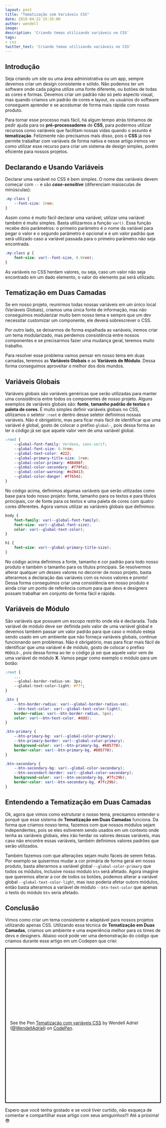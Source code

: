 ```yaml
---
layout: post
title: "Tematização com Variáveis CSS"
date: 2019-04-22 15:35:00
author: wendell
image:
description: 'Criando temas utilizando variáveis no CSS'
tags:
- css
twitter_text: 'Criando temas utilizando variáveis no CSS'
---
```


## Introdução

Seja criando um site ou uma área administrativa ou um app, sempre devemos criar um design consistente e sólido. Não podemos ter um software onde cada página utilize uma fonte diferente, ou botões de todas as cores e formas. Devemos criar um padrão não só pelo aspecto visual, mas quando criamos um padrão de cores e layout, os usuários do software conseguem aprender e se acostumar de forma mais rápida com nosso produto.

Para tornar esse processo mais fácil, há algum tempo atrás tínhamos de pedir ajuda para os **pré-processadores** de **CSS**, para podermos utilizar recursos como variáveis que facilitam nossas vidas quando o assunto é **tematização**. Felizmente não precisamos mais disso, pois o **CSS** já nos permite trabalhar com variáveis de forma nativa e nesse artigo iremos ver como utilizar esse recurso para criar um sistema de design simples, porém eficiente para nossos projetos.

## Declarando e Usando Variáveis

Declarar uma variável no CSS é bem simples. O nome das variáveis devem começar com `--` e são ***case-sensitive*** (diferenciam maiúsculas de minúsculas):

```css
.my-class {
    --font-size: 1rem;
}
```

Assim como é muito fácil declarar uma variável, utilizar uma variável também é muito simples. Basta utilizarmos a função `var()`. Essa função recebe dois parâmetros: o primeiro parâmetro é o nome da variável para pegar o valor e o segundo parâmetro é opcional e é um valor padrão que será utilizado caso a variável passada para o primeiro parâmetro não seja encontrada.

```css
.my-class p {
    font-size: var(--font-size, 0.8rem);
}
```

As variáveis no CSS herdam valores, ou seja, caso um valor não seja encontrado em um dado elemento, o valor do elemento pai será utilizado.

## Tematização em Duas Camadas

Se em nosso projeto, reunirmos todas nossas variáveis em um único local (Variáveis Globais), criamos uma única fonte de informação, mas não conseguimos modularizar muito bem nosso tema e sempre que um dev necessitar customizar um componente, ele deverá sobrescrever o CSS.

Por outro lado, se deixarmos de forma espalhada as variáveis, iremos criar um tema modularizado, mas perdemos consistência entre nossos componentes e se precisarmos fazer uma mudança geral, teremos muito trabalho.

Para resolver esse problema vamos pensar em nosso tema em duas camadas, teremos as **Variáveis Globais** e as **Variáveis de Módulo**. Dessa forma conseguimos aproveitar o melhor dos dois mundos.

## Variáveis Globais

Variáveis globais são variáveis genéricas que serão utilizadas para manter uma consistência entre todos os componentes de nosso projeto. Alguns exemplos de variáveis globais são: **fonte**, **tamanho padrão de textos** e **paleta de cores**. É muito simples definir variáveis globais no CSS, utilizamos o seletor `:root` e dentro desse seletor definimos nossas variáveis. Não é obrigatório, mas para ficar mais fácil de identificar que uma variável é global, gosto de colocar o prefixo `global-`, pois dessa forma ao ler o código já sei que aquele valor vem de uma variável global.

```css
:root {
    --global-font-family: Verdana, sans-serif;
    --global-font-size: 0.8rem;
    --global-text-color: #222;
    --global-primary-title-size: 2rem;
    --global-color-primary: #88498f;
    --global-color-secondary: #779fa1;
    --global-color-warning: #e28413;
    --global-color-danger: #ff6542;
}
```

No código acima, definimos algumas variáveis que serão utilizadas como base para todo nosso projeto: fonte, tamanho para os textos e para títulos principais, cor de fonte para os textos e uma paleta de cores com quatro cores diferentes. Agora vamos utilizar as variáveis globais que definimos:

```css
body {
    font-family: var(--global-font-family);
    font-size: var(--global-font-size);
    color: var(--global-text-color);
}

h1 {
    font-size: var(--global-primary-title-size);
}
```

No código acima definimos a fonte, tamanho e cor padrão para todo nosso produto e também o tamanho para os títulos principais. Se resolvermos alterar qualquer um desses valores no decorrer de nosso projeto, basta alterarmos a declaração das variáveis com os novos valores e pronto! Dessa forma conseguimos criar uma consistência em nosso produto e ainda criar um ponto de referência comum para que devs e designers possam trabalhar em conjunto de forma fácil e rápida.

## Variáveis de Módulo

São variáveis que possuem um escopo restrito onde ela é declarada. Toda variável de módulo deve ser definida pelo valor de uma variável global e devemos também passar um valor padrão para que caso o módulo esteja sendo usado em um ambiente que não forneça variáveis globais, continue funcionando sem problemas. Não é obrigatório, mas para ficar mais fácil de identificar que uma variável é de módulo, gosto de colocar o prefixo `MODULO-`, pois dessa forma ao ler o código já sei que aquele valor vem de uma variável do módulo **X**. Vamos pegar como exemplo o módulo para um botão:

```css
:root {
    ...
    --global-border-radius-sm: 3px;
    --global-text-color-light: #fff;
}

.btn {
    --btn-border-radius: var(--global-border-radius-sm);
    --btn-text-color: var(--global-text-color-light);
    border-radius: var(--btn-border-radius, 5px);
    color: var(--btn-text-color, #ddd);
}

.btn-primary {
    --btn-primary-bg: var(--global-color-primary);
    --btn-primary-border: var(--global-color-primary);
    background-color: var(--btn-primary-bg, #605770);
    border-color: var(--btn-primary-bg, #605770);
}

.btn-secondary {
    --btn-secondary-bg: var(--global-color-secondary);
    --btn-secondart-border: var(--global-color-secondary);
    background-color: var(--btn-secondary-bg, #7fc29b);
    border-color: var(--btn-secondary-bg, #7fc29b);
}
```

## Entendendo a Tematização em Duas Camadas

Ok, agora que vimos como estruturar o nosso tema, precisamos entender o porquê que esse sistema de **Tematização em Duas Camadas** funciona. Da forma que criamos nosso tema, fazemos com que nossos módulos sejam independentes, pois se eles estiverem sendo usados em um contexto onde tenha as variáveis globais, eles irão herdar os valores dessas variáveis, mas caso não encontre essas variáveis, também definimos valores padrões que serão utilizados.

Também fazemos com que alterações sejam muito fáceis de serem feitas. Por exemplo se quisermos mudar a cor primária de forma geral em nosso produto, basta alterarmos a variável global `--global-color-primary` que todos os módulos, inclusive nosso módulo `btn` será afetado. Agora imagine que queremos alterar a cor de todos os botões, podemos alterar a variável global `--global-text-color-light`, mas isso poderia afetar outors módulos, então basta alterarmos a variável de módulo `--btn-text-color` que apenas o texto do módulo `btn` seria afetado.

## Conclusão

Vimos como criar um tema consistente e adaptável para nossos projetos utilizando apenas CSS. Utilizando essa técnica de **Tematização em Duas Camadas**, criamos um ambiente e uma experiência melhor para os times de devs e designers. Abaixo você pode ver uma demonstração do código que criamos durante esse artigo em um Codepen que criei:

<p class="codepen" data-height="500" data-theme-id="dark" data-default-tab="css,result" data-user="WendellAdriel" data-slug-hash="QPxRjN" data-preview="true" style="height: 500px; box-sizing: border-box; display: flex; align-items: center; justify-content: center; border: 2px solid black; margin: 1em 0; padding: 1em;" data-pen-title="Tematização com variáveis CSS">
  <span>See the Pen <a href="https://codepen.io/WendellAdriel/pen/QPxRjN/">
  Tematização com variáveis CSS</a> by Wendell Adriel (<a href="https://codepen.io/WendellAdriel">@WendellAdriel</a>)
  on <a href="https://codepen.io">CodePen</a>.</span>
</p>
<script async src="https://static.codepen.io/assets/embed/ei.js"></script>

Espero que você tenha gostado e se você tiver curtido, não esqueça de comentar e compartilhar esse artigo com seus amiguinhos!!! Até a próxima! 😎
